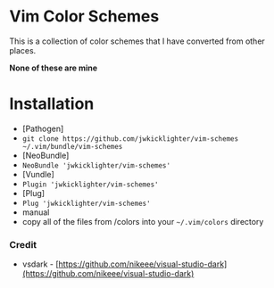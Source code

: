 # Vim Color Schemes

This is a collection of color schemes that I have converted from other places.

**None of these are mine**

# Installation

*  [Pathogen]
  *  `git clone https://github.com/jwkicklighter/vim-schemes ~/.vim/bundle/vim-schemes`
*  [NeoBundle]
  *  `NeoBundle 'jwkicklighter/vim-schemes'`
*  [Vundle]
  *  `Plugin 'jwkicklighter/vim-schemes'`
*  [Plug]
  *  `Plug 'jwkicklighter/vim-schemes'`
*  manual
  *  copy all of the files from /colors into your `~/.vim/colors` directory

### Credit

- vsdark - [https://github.com/nikeee/visual-studio-dark](https://github.com/nikeee/visual-studio-dark)
